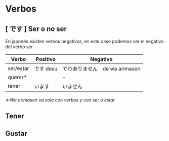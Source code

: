 # Verbos

## [ です ] Ser o no ser

En japonés existen verbos negativos, en este caso podemos ver el negativo del verbo ser.

| Verbo | Positivo | Negativo |
| - | - | - |
| ser/estar | です desu | でわありません　de wa arimasen |
| querer* |  | - |
| tener | います | いません | 


＊*Wa arimasen va solo con verbos y con ser o estar*


## Tener



## Gustar


